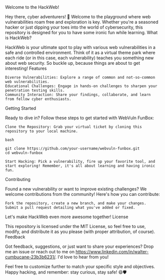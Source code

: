 Welcome to the HackWeb!

Hey there, cyber adventurers! 👋 Welcome to the playground where web vulnerabilities roam free and exploration is key. Whether you're a seasoned hacker or just dipping your toes into the world of cybersecurity, this repository is designed for you to have some ironic fun while learning.
What is HackWeb?

HackWeb is your ultimate spot to play with various web vulnerabilities in a safe and controlled environment. Think of it as a virtual theme park where each ride (or in this case, each vulnerability) teaches you something new about web security. So buckle up, because things are about to get interesting!
Features

    Diverse Vulnerabilities: Explore a range of common and not-so-common web vulnerabilities.
    Educational Challenges: Engage in hands-on challenges to sharpen your penetration testing skills.
    Community Interaction: Share your findings, collaborate, and learn from fellow cyber enthusiasts.

Getting Started

Ready to dive in? Follow these steps to get started with WebVuln FunBox:

    Clone the Repository: Grab your virtual ticket by cloning this repository to your local machine.

    bash

    git clone https://github.com/your-username/webvuln-funbox.git
    cd webvuln-funbox

    Start Hacking: Pick a vulnerability, fire up your favorite tool, and start exploring! Remember, it's all about learning and having ironic fun.

Contributing

Found a new vulnerability or want to improve existing challenges? We welcome contributions from the community! Here's how you can contribute:

    Fork the repository, create a new branch, and make your changes.
    Submit a pull request detailing what you've added or fixed.

Let's make HackWeb even more awesome together!
License

This repository is licensed under the MIT License, so feel free to use, modify, and distribute it as you please (with proper attribution, of course).
Feedback

Got feedback, suggestions, or just want to share your experiences? Drop me an issue or reach out to me on https://www.linkedin.com/in/walter-cumbucane-23b3b6231/. I'd love to hear from you!

Feel free to customize further to match your specific style and objectives. Happy hacking, and remember: stay curious, stay safe! 😄🛡️
